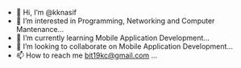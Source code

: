 - 👋 Hi, I’m @kknasif
- 👀 I’m interested in Programming, Networking and Computer Mantenance...
- 🌱 I’m currently learning Mobile Application Development...
- 💞️ I’m looking to collaborate on Mobile Application Development...
- 📫 How to reach me bit19kc@gmail.com ...

<!---
kknasif/kknasif is a ✨ special ✨ repository because its `README.md` (this file) appears on your GitHub profile.
You can click the Preview link to take a look at your changes.
--->
